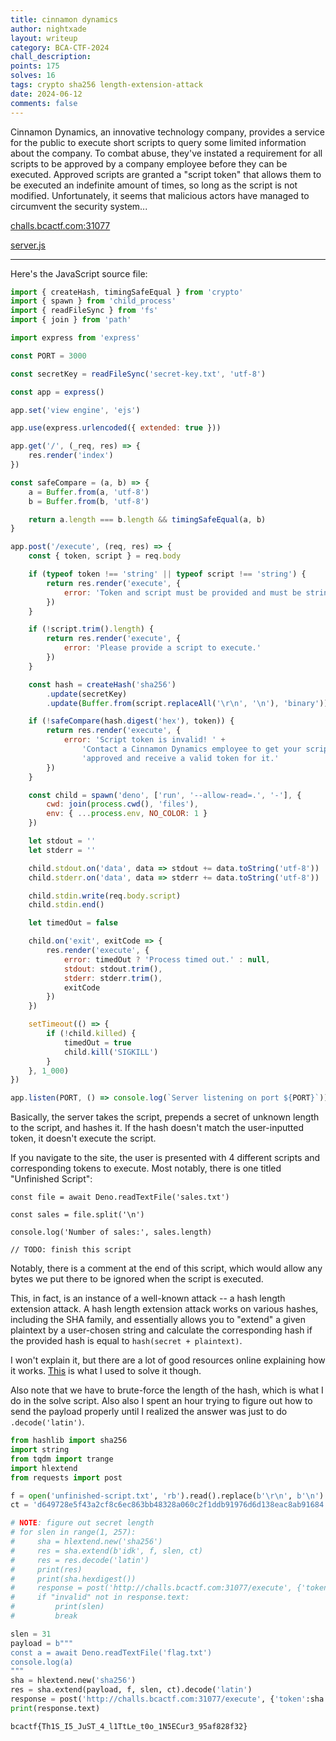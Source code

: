 ```yaml
---
title: cinnamon dynamics
author: nightxade
layout: writeup
category: BCA-CTF-2024
chall_description:
points: 175
solves: 16
tags: crypto sha256 length-extension-attack
date: 2024-06-12
comments: false
---
```


Cinnamon Dynamics, an innovative technology company, provides a service for the public to execute short scripts to query some limited information about the company. To combat abuse, they've instated a requirement for all scripts to be approved by a company employee before they can be executed. Approved scripts are granted a "script token" that allows them to be executed an indefinite amount of times, so long as the script is not modified. Unfortunately, it seems that malicious actors have managed to circumvent the security system...

[challs.bcactf.com:31077](challs.bcactf.com:31077)  

[server.js](https://github.com/Nightxade/ctf-writeups/tree/master/assets/CTFs/BCA-CTF-2024/cinn_server.js)  

---

Here's the JavaScript source file:  

```js
import { createHash, timingSafeEqual } from 'crypto'
import { spawn } from 'child_process'
import { readFileSync } from 'fs'
import { join } from 'path'

import express from 'express'

const PORT = 3000

const secretKey = readFileSync('secret-key.txt', 'utf-8')

const app = express()

app.set('view engine', 'ejs')

app.use(express.urlencoded({ extended: true }))

app.get('/', (_req, res) => {
    res.render('index')
})

const safeCompare = (a, b) => {
    a = Buffer.from(a, 'utf-8')
    b = Buffer.from(b, 'utf-8')

    return a.length === b.length && timingSafeEqual(a, b)
}

app.post('/execute', (req, res) => {
    const { token, script } = req.body

    if (typeof token !== 'string' || typeof script !== 'string') {
        return res.render('execute', {
            error: 'Token and script must be provided and must be strings.'
        })
    }

    if (!script.trim().length) {
        return res.render('execute', {
            error: 'Please provide a script to execute.'
        })
    }

    const hash = createHash('sha256')
        .update(secretKey)
        .update(Buffer.from(script.replaceAll('\r\n', '\n'), 'binary'))

    if (!safeCompare(hash.digest('hex'), token)) {
        return res.render('execute', {
            error: 'Script token is invalid! ' +
                'Contact a Cinnamon Dynamics employee to get your script ' +
                'approved and receive a valid token for it.'
        })
    }

    const child = spawn('deno', ['run', '--allow-read=.', '-'], {
        cwd: join(process.cwd(), 'files'),
        env: { ...process.env, NO_COLOR: 1 }
    })

    let stdout = ''
    let stderr = ''

    child.stdout.on('data', data => stdout += data.toString('utf-8'))
    child.stderr.on('data', data => stderr += data.toString('utf-8'))

    child.stdin.write(req.body.script)
    child.stdin.end()

    let timedOut = false

    child.on('exit', exitCode => {
        res.render('execute', {
            error: timedOut ? 'Process timed out.' : null,
            stdout: stdout.trim(),
            stderr: stderr.trim(),
            exitCode
        })
    })

    setTimeout(() => {
        if (!child.killed) {
            timedOut = true
            child.kill('SIGKILL')
        }
    }, 1_000)
})

app.listen(PORT, () => console.log(`Server listening on port ${PORT}`))

```

Basically, the server takes the script, prepends a secret of unknown length to the script, and hashes it. If the hash doesn't match the user-inputted token, it doesn't execute the script.  

If you navigate to the site, the user is presented with 4 different scripts and corresponding tokens to execute. Most notably, there is one titled "Unfinished Script":  

```
const file = await Deno.readTextFile('sales.txt')

const sales = file.split('\n')

console.log('Number of sales:', sales.length)

// TODO: finish this script
```

Notably, there is a comment at the end of this script, which would allow any bytes we put there to be ignored when the script is executed.  

This, in fact, is an instance of a well-known attack -- a hash length extension attack. A hash length extension attack works on various hashes, including the SHA family, and essentially allows you to "extend" a given plaintext by a user-chosen string and calculate the corresponding hash if the provided hash is equal to `hash(secret + plaintext)`.  

I won't explain it, but there are a lot of good resources online explaining how it works. [This](https://github.com/stephenbradshaw/hlextend) is what I used to solve it though.  

Also note that we have to brute-force the length of the hash, which is what I do in the solve script. Also also I spent an hour trying to figure out how to send the payload properly until I realized the answer was just to do `.decode('latin')`.  

```py
from hashlib import sha256
import string
from tqdm import trange
import hlextend
from requests import post

f = open('unfinished-script.txt', 'rb').read().replace(b'\r\n', b'\n')
ct = 'd649728e5f43a2cf8c6ec863bb48328a060c2f1ddb91976d6d138eac8ab91684' # unfinished script token

# NOTE: figure out secret length
# for slen in range(1, 257):
#     sha = hlextend.new('sha256')
#     res = sha.extend(b'idk', f, slen, ct)
#     res = res.decode('latin')
#     print(res)
#     print(sha.hexdigest())
#     response = post('http://challs.bcactf.com:31077/execute', {'token':sha.hexdigest(), 'script': res})
#     if "invalid" not in response.text:
#         print(slen)
#         break

slen = 31
payload = b"""
const a = await Deno.readTextFile('flag.txt')
console.log(a)
"""
sha = hlextend.new('sha256')
res = sha.extend(payload, f, slen, ct).decode('latin')
response = post('http://challs.bcactf.com:31077/execute', {'token':sha.hexdigest(), 'script': res})
print(response.text)
```

    bcactf{Th1S_I5_JuST_4_l1TtLe_t0o_1N5ECur3_95af828f32}